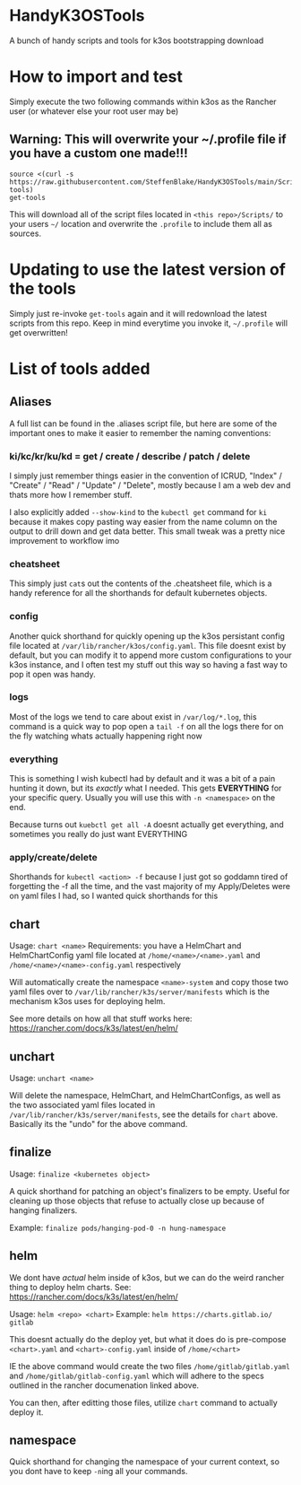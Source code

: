 # HandyK3OSTools
A bunch of handy scripts and tools for k3os bootstrapping download

# How to import and test

Simply execute the two following commands within k3os as the Rancher user (or whatever else your root user may be)

## Warning: This will overwrite your ~/.profile file if you have a custom one made!!!
```
source <(curl -s https://raw.githubusercontent.com/SteffenBlake/HandyK3OSTools/main/Scripts/.get-tools)
get-tools
```

This will download all of the script files located in `<this repo>/Scripts/` to your users `~/` location and overwrite the `.profile` to include them all as sources.

# Updating to use the latest version of the tools

Simply just re-invoke `get-tools` again and it will redownload the latest scripts from this repo. Keep in mind everytime you invoke it, `~/.profile` will get overwritten!

# List of tools added

## Aliases

A full list can be found in the .aliases script file, but here are some of the important ones to make it easier to remember the naming conventions:

### ki/kc/kr/ku/kd = get / create / describe / patch / delete

I simply just remember things easier in the convention of ICRUD, "Index" / "Create" / "Read" / "Update" / "Delete", mostly because I am a web dev and thats more how I remember stuff.

I also explicitly added `--show-kind` to the `kubectl get` command for `ki` because it makes copy pasting way easier from the name column on the output to drill down and get data better. This small tweak was a pretty nice improvement to workflow imo

### cheatsheet

This simply just `cat`s out the contents of the .cheatsheet file, which is a handy reference for all the shorthands for default kubernetes objects.

### config

Another quick shorthand for quickly opening up the k3os persistant config file located at `/var/lib/rancher/k3os/config.yaml`. This file doesnt exist by default, but you can modify it to append more custom configurations to your k3os instance, and I often test my stuff out this way so having a fast way to pop it open was handy.

### logs

Most of the logs we tend to care about exist in `/var/log/*.log`, this command is a quick way to pop open a `tail -f` on all the logs there for on the fly watching whats actually happening right now

### everything

This is something I wish kubectl had by default and it was a bit of a pain hunting it down, but its *exactly* what I needed. This gets **EVERYTHING** for your specific query. Usually you will use this with `-n <namespace>` on the end.

Because turns out `kuebctl get all -A` doesnt actually get everything, and sometimes you really do just want EVERYTHING

### apply/create/delete

Shorthands for `kubectl <action> -f` because I just got so goddamn tired of forgetting the -f all the time, and the vast majority of my Apply/Deletes were on yaml files I had, so I wanted quick shorthands for this

## chart

Usage: `chart <name>`
Requirements: you have a HelmChart and HelmChartConfig yaml file located at `/home/<name>/<name>.yaml` and `/home/<name>/<name>-config.yaml` respectively

Will automatically create the namespace `<name>-system` and copy those two yaml files over to `/var/lib/rancher/k3s/server/manifests` which is the mechanism k3os uses for deploying helm.

See more details on how all that stuff works here: https://rancher.com/docs/k3s/latest/en/helm/

## unchart

Usage: `unchart <name>`

Will delete the namespace, HelmChart, and HelmChartConfigs, as well as the two associated yaml files located in `/var/lib/rancher/k3s/server/manifests`, see the details for `chart` above. Basically its the "undo" for the above command.

## finalize

Usage: `finalize <kubernetes object>`

A quick shorthand for patching an object's finalizers to be empty. Useful for cleaning up those objects that refuse to actually close up because of hanging finalizers.

Example: `finalize pods/hanging-pod-0 -n hung-namespace`

## helm

We dont have *actual* helm inside of k3os, but we can do the weird rancher thing to deploy helm charts. See:  https://rancher.com/docs/k3s/latest/en/helm/

Usage: `helm <repo> <chart>`
Example: `helm https://charts.gitlab.io/ gitlab`

This doesnt actually do the deploy yet, but what it does do is pre-compose `<chart>.yaml` and `<chart>-config.yaml` inside of `/home/<chart>`

IE the above command would create the two files `/home/gitlab/gitlab.yaml` and `/home/gitlab/gitlab-config.yaml` which will adhere to the specs outlined in the rancher documenation linked above.

You can then, after editting those files, utilize `chart` command to actually deploy it.

## namespace

Quick shorthand for changing the namespace of your current context, so you dont have to keep `-n`ing all your commands.
